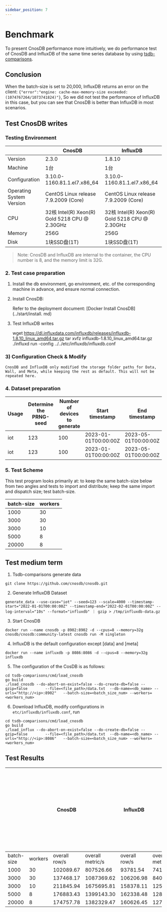 ```yaml
---
sidebar_position: 7
---
```


# Benchmark

To present CnosDB performance more intuitively, we do performance test of CnosDB and InfluxDB of the same time series database by using [tsdb-comparisons](https://github.com/cnosdb/tsdb-comparisons).

## Conclusion

When the batch-size is set to 20,000, InfluxDB returns an error on the client: `{"error":"engine: cache-max-memory-size exceeded: (1074767264/1073741824)"}`, So we did not test the performance of InfluxDB in this case, but you can see that CnosDB is better than InfluxDB in most scenarios.

## Test CnosDB writes

### Testing Environment

|                          | CnosDB                                                                                                                                           | InfluxDB                                                                                                                                         |
| ------------------------ | ------------------------------------------------------------------------------------------------------------------------------------------------ | ------------------------------------------------------------------------------------------------------------------------------------------------ |
| Version                  | 2.3.0                                                                                                            | 1.8.10                                                                                                           |
| Machine                  | 1台                                                                                                                                               | 1台                                                                                                                                               |
| Configuration            | 3.10.0-1160.81.1.el7.x86_64 | 3.10.0-1160.81.1.el7.x86_64 |
| Operating System Version | CentOS Linux release 7.9.2009 (Core)                                                          | CentOS Linux release 7.9.2009 (Core)                                                          |
| CPU                      | 32核 Intel(R) Xeon(R) Gold 5218 CPU @ 2.30GHz                                  | 32核 Intel(R) Xeon(R) Gold 5218 CPU @ 2.30GHz                                  |
| Memory                   | 256G                                                                                                                                             | 256G                                                                                                                                             |
| Disk                     | 1块SSD盘(1T)                                                                                                                    | 1块SSD盘(1T)                                                                                                                    |

> Note: CnosDB and InfluxDB are internal to the container, the CPU number is 8, and the memory limit is 32G.

### 2. Test case preparation

1. Install the db environment, go environment, etc. of the corresponding machine in advance, and ensure normal connection.

2. Install CnosDB:

   Refer to the deployment document: [Docker Install CnosDB] (../start/install. md)

3. Test InfluxDB writes

   wget https://dl.influxdata.com/influxdb/releases/influxdb-1.8.10_linux_amd64.tar.gz
   tar xvfz influxdb-1.8.10_linux_amd64.tar.gz
   ./influxd run -config ../../etc/influxdb/influxdb.conf

### 3) Configuration Check & Modify

```
CnosDB and InfluxDB only modified the storage folder paths for Data, Wall, and Meta, while keeping the rest as default. This will not be repeated here.
```

### 4. Dataset preparation

| Usage | Determine the PRNG-seed | Number of devices to generate | Start timestamp                                      | End timestamp                                        | Interval between readings per device | Target database | Data Size | Rows       |
| ----- | ----------------------- | ----------------------------- | ---------------------------------------------------- | ---------------------------------------------------- | ------------------------------------ | --------------- | --------- | ---------- |
| iot   | 123                     | 100                           | 2023-01-01T00:00:00Z | 2023-05-01T00:00:00Z | 50s                                  | CnosDB          | 8G        | 37,342,964 |
| iot   | 123                     | 100                           | 2023-01-01T00:00:00Z | 2023-05-01T00:00:00Z | 50s                                  | InfluxDB        | 8G        | 37,342,964 |

### 5. Test Scheme

This test program looks primarily at: to keep the same batch-size below from two angles and tests to import and distribute; keep the same import and dispatch size; test batch-size.

| batch-size | workers |
| ---------- | ------- |
| 1000       | 30      |
| 3000       | 30      |
| 3000       | 10      |
| 5000       | 8       |
| 20000      | 8       |

## Test medium term

1. Tsdb-comparisons generate data

```shell
git clone https://github.com/cnosdb/cnosdb.git
```

2. Generate InfluxDB Dataset

```shell
generate_data --use-case="iot" --seed=123 --scale=4000 --timestamp-start="2022-01-01T00:00:00Z" --timestamp-end="2022-02-01T00:00:00Z" --log-interval="10s" --format="influxdb" ｜ gzip > /tmp/influxdb-data.gz
```

3. Start CnosDB

```shell
docker run --name cnosdb -p 8902:8902 -d --cpus=8 --memory=32g cnosdb/cnosdb:community-latest cnosdb run -M singleton
```

4. InfluxDB is the default configuration except [data] and [meta]

```shell
docker run --name influxdb -p 8086:8086 -d --cpus=8 --memory=32g influxdb
```

5. The configuration of the CosDB is as follows:

```shell
cd tsdb-comparisons/cmd/load_cnosdb
go build
./load_cnosdb --do-abort-on-exist=false --do-create-db=false --gzip=false        --file=<file_path>/data.txt  --db-name=<db_name> --urls="http://<ip>:8902"   --batch-size=<batch_size_num> --workers=<workers_num>
```

6. Download InfluxDB, modify configurations in `etc/influxdb/influxdb.conf`, run

```shell
cd tsdb-comparisons/cmd/load_cnosdb
go build
./load_influx --do-abort-on-exist=false --do-create-db=false --gzip=false        --file=<file_path>/data.txt  --db-name=<db_name> --urls="http://<ip>:8086"   --batch-size=<batch_size_num> --workers=<workers_num>
```

## Test Results

|            |         | CnosDB                    |                            | InfluxDB                  |                            | With the increase of concurrent numbers, performance in some scenarios will also be improved, and CnosDB performance has a higher ceiling. |
| ---------- | ------- | ------------------------- | -------------------------- | ------------------------- | -------------------------- | ---------------------------------------------------------------------------------------------------------------------------------------------------------- |
| batch-size | workers | overall row/s             | overall metric/s           | overall row/s             | overall metric/s           |                                                                                                                                                            |
| 1000       | 30      | 102089.67 | 807526.66  | 93781.54  | 741809.55  | 1.08                                                                                                                                       |
| 3000       | 30      | 137468.17 | 1087369.62 | 106206.98 | 840094.40  | 1.29                                                                                                                                       |
| 3000       | 10      | 211845.94 | 1675695.81 | 158378.11 | 1252766.68 | 1.33                                                                                                                                       |
| 5000       | 8       | 176883.43 | 1399143.30 | 162338.48 | 1284093.14 | 1.08                                                                                                                                       |
| 20000      | 8       | 174757.78 | 1382329.47 | 160626.45 | 1270551.00 | 1.08                                                                                                                                       |
